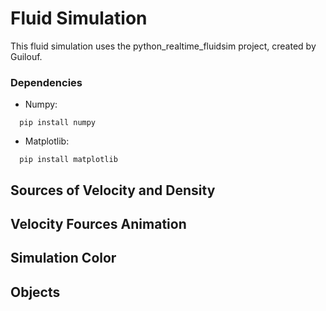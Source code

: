 # Fluid Simulation
This fluid simulation uses the python_realtime_fluidsim project, created by Guilouf.
### Dependencies
- Numpy:
```
  pip install numpy
```
- Matplotlib:
```
  pip install matplotlib
```
## Sources of Velocity and Density
## Velocity Fources Animation
## Simulation Color
## Objects
